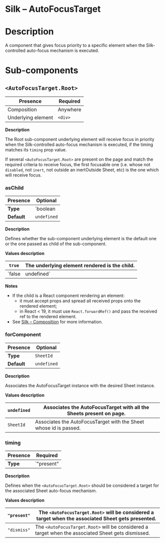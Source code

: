 # Silk – AutoFocusTarget

# Description

A component that gives focus priority to a specific element when the Silk-controlled auto-focus mechanism is executed.

# Sub-components

## `<AutoFocusTarget.Root>`

| Presence | Required |
| --- | --- |
| Composition | Anywhere |
| Underlying element | `<div>` |

**Description**

The Root sub-component underlying element will receive focus in priority when the Silk-controlled auto-focus mechanism is executed, if the timing matches its `timing` prop value.

If several `<AutoFocusTarget.Root>` are present on the page and match the required criteria to receive focus, the first focusable one (i.e. whose not `disabled`, not `inert`, not outside an inertOutside Sheet, etc) is the one which will receive focus.

### asChild

| **Presence** | Optional |
| --- | --- |
| **Type** | `boolean | undefined` |
| **Default** | `undefined` |

**Description**

Defines whether the sub-component underlying element is the default one or the one passed as child of the sub-component.

**Values description**

| `true` | The underlying element rendered is the child. |
| --- | --- |
| `false | undefined` | The underlying element rendered is the default one. |

**Notes**

- If the child is a React component rendering an element:
    - it must accept props and spread all received props onto the rendered element;
    - in React < 19, it must use `React.forwardRef()` and pass the received ref to the rendered element.
- See [Silk – Composition](Silk%20%E2%80%93%20Composition.md) for more information.

### forComponent

| **Presence** | Optional |
| --- | --- |
| **Type** | `SheetId` |
| **Default** | `undefined` |

**Description**

Associates the AutoFocusTarget instance with the desired Sheet instance.

**Values description**

| `undefined` | Associates the AutoFocusTarget with all the Sheets present on page. |
| --- | --- |
| `SheetId` | Associates the AutoFocusTarget with the Sheet whose id is passed. |

### timing

| **Presence** | Required |
| --- | --- |
| **Type** | `"present" | "dismiss" | Array<"present" | "dismiss">` |

**Description**

Defines when the `<AutoFocusTarget.Root>` should be considered a target for the associated Sheet auto-focus mechanism.

**Values description**

| `"present"` | The `<AutoFocusTarget.Root>` will be considered a target when the associated Sheet gets presented. |
| --- | --- |
| `"dismiss"` | The `<AutoFocusTarget.Root>` will be considered a target when the associated Sheet gets dismissed. |